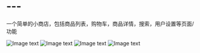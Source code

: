 # ---
一个简单的小商店，包括商品列表，购物车，商品详情，搜索，用户设置等页面/功能

![Image text](https://raw.githubusercontent.com/Yx-321/image-folder/master/%E5%88%97%E8%A1%A8.png?token=ANTZVIYB3HR4ZQBGU6LZJLS7NW7HQ)
![Image text](https://raw.githubusercontent.com/Yx-321/image-folder/master/%E8%AF%A6%E6%83%85.png?token=ANTZVIZPPEKA52EBCR462A27NW7I6)
![Image text](https://raw.githubusercontent.com/Yx-321/image-folder/master/%E8%B4%AD%E7%89%A9%E8%BD%A6.png?token=ANTZVI2UR5WHQ4U6YVDMMG27NW7JE)
![Image text](https://raw.githubusercontent.com/Yx-321/image-folder/master/%E6%88%91%E7%9A%84.png?token=ANTZVIZPZDWM6BXX4KDGAC27NW7IG)
